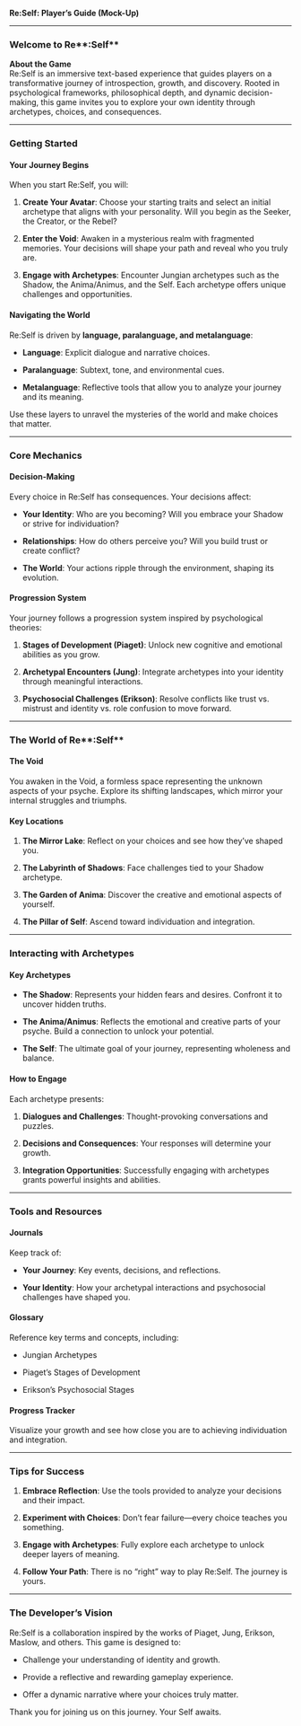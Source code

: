 **Re:Self: Player’s Guide (Mock-Up)**

---

### **Welcome to Re****:Self**

**About the Game**  
Re:Self is an immersive text-based experience that guides players on a transformative journey of introspection, growth, and discovery. Rooted in psychological frameworks, philosophical depth, and dynamic decision-making, this game invites you to explore your own identity through archetypes, choices, and consequences.

---

### **Getting Started**

#### **Your Journey Begins**

When you start Re:Self, you will:

1. **Create Your Avatar**: Choose your starting traits and select an initial archetype that aligns with your personality. Will you begin as the Seeker, the Creator, or the Rebel?
    
2. **Enter the Void**: Awaken in a mysterious realm with fragmented memories. Your decisions will shape your path and reveal who you truly are.
    
3. **Engage with Archetypes**: Encounter Jungian archetypes such as the Shadow, the Anima/Animus, and the Self. Each archetype offers unique challenges and opportunities.
    

#### **Navigating the World**

Re:Self is driven by **language, paralanguage, and metalanguage**:

- **Language**: Explicit dialogue and narrative choices.
    
- **Paralanguage**: Subtext, tone, and environmental cues.
    
- **Metalanguage**: Reflective tools that allow you to analyze your journey and its meaning.
    

Use these layers to unravel the mysteries of the world and make choices that matter.

---

### **Core Mechanics**

#### **Decision-Making**

Every choice in Re:Self has consequences. Your decisions affect:

- **Your Identity**: Who are you becoming? Will you embrace your Shadow or strive for individuation?
    
- **Relationships**: How do others perceive you? Will you build trust or create conflict?
    
- **The World**: Your actions ripple through the environment, shaping its evolution.
    

#### **Progression System**

Your journey follows a progression system inspired by psychological theories:

1. **Stages of Development (Piaget)**: Unlock new cognitive and emotional abilities as you grow.
    
2. **Archetypal Encounters (Jung)**: Integrate archetypes into your identity through meaningful interactions.
    
3. **Psychosocial Challenges (Erikson)**: Resolve conflicts like trust vs. mistrust and identity vs. role confusion to move forward.
    

---

### **The World of Re****:Self**

#### **The Void**

You awaken in the Void, a formless space representing the unknown aspects of your psyche. Explore its shifting landscapes, which mirror your internal struggles and triumphs.

#### **Key Locations**

1. **The Mirror Lake**: Reflect on your choices and see how they’ve shaped you.
    
2. **The Labyrinth of Shadows**: Face challenges tied to your Shadow archetype.
    
3. **The Garden of Anima**: Discover the creative and emotional aspects of yourself.
    
4. **The Pillar of Self**: Ascend toward individuation and integration.
    

---

### **Interacting with Archetypes**

#### **Key Archetypes**

- **The Shadow**: Represents your hidden fears and desires. Confront it to uncover hidden truths.
    
- **The Anima/Animus**: Reflects the emotional and creative parts of your psyche. Build a connection to unlock your potential.
    
- **The Self**: The ultimate goal of your journey, representing wholeness and balance.
    

#### **How to Engage**

Each archetype presents:

1. **Dialogues and Challenges**: Thought-provoking conversations and puzzles.
    
2. **Decisions and Consequences**: Your responses will determine your growth.
    
3. **Integration Opportunities**: Successfully engaging with archetypes grants powerful insights and abilities.
    

---

### **Tools and Resources**

#### **Journals**

Keep track of:

- **Your Journey**: Key events, decisions, and reflections.
    
- **Your Identity**: How your archetypal interactions and psychosocial challenges have shaped you.
    

#### **Glossary**

Reference key terms and concepts, including:

- Jungian Archetypes
    
- Piaget’s Stages of Development
    
- Erikson’s Psychosocial Stages
    

#### **Progress Tracker**

Visualize your growth and see how close you are to achieving individuation and integration.

---

### **Tips for Success**

1. **Embrace Reflection**: Use the tools provided to analyze your decisions and their impact.
    
2. **Experiment with Choices**: Don’t fear failure—every choice teaches you something.
    
3. **Engage with Archetypes**: Fully explore each archetype to unlock deeper layers of meaning.
    
4. **Follow Your Path**: There is no “right” way to play Re:Self. The journey is yours.
    

---

### **The Developer’s Vision**

Re:Self is a collaboration inspired by the works of Piaget, Jung, Erikson, Maslow, and others. This game is designed to:

- Challenge your understanding of identity and growth.
    
- Provide a reflective and rewarding gameplay experience.
    
- Offer a dynamic narrative where your choices truly matter.
    

Thank you for joining us on this journey. Your Self awaits.